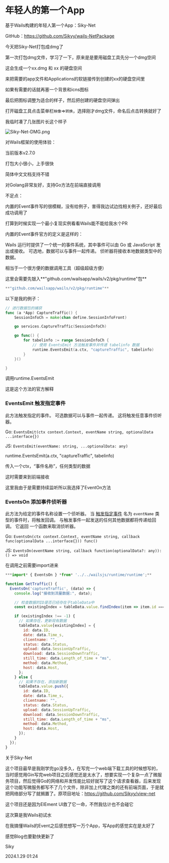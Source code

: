 # 年轻人的第一个App

基于Wails构建的年轻人第一个App：Siky-Net

GitHub：https://github.com/Sikyy/wails-NetPackage

今天把Siky-Net打包成dmg了

第一次打包dmg文件，学习了一下，原来是是要用磁盘工具先分一个dmg空间

这会生成一个xx.dmg 和 xx 的硬盘空间

来把需要的app文件和Applications的软链接传到创建的xx的硬盘空间里

如果有需要的话就再塞一个背景和icns图标

最后把图标调整为适合的样子，然后把创建的硬盘空间弹出

打开磁盘工具点击菜单栏`映像`=>`转换`，选择刚才dmg文件，命名后点击转换就好了

我临时凑了几张图片长这个样子

![Siky-Net-DMG.png](https://i.miji.bid/2024/01/29/7a9f1bfaa29c76868ec0a76de293e739.png)

对Wails框架的使用体验：

当前版本v2.7.0

打包大小很小，上手很快

简体中文文档支持不错

对Golang非常友好，支持Go方法在前端直接调用

不足点：

内置的Event事件写的很模糊，没有给例子，害得我边试边找相关例子，还好最后成功调用了

打算到时候实现一个最小复现实例看看Wails能不能给我水个PR

内置的Event事件官方的定义是这样的：

Wails 运行时提供了一个统一的事件系统，其中事件可以由 Go 或 JavaScript 发出或接收。 可选地，数据可以与事件一起传递。 侦听器将接收本地数据类型中的数据。

相当于一个很方便的数据调用工具（超级超级方便）

这里会需要先银入**"github.com/wailsapp/wails/v2/pkg/runtime"包**

```jsx
**"github.com/wailsapp/wails/v2/pkg/runtime"**
```

以下是我的例子：

```go
// 进行数据包的捕获
func (a *App) CaptureTraffic() {
	SessionInfoCh = make(chan define.SessionInfoFront)

	go services.CaptureTraffic(SessionInfoCh)

	go func() {
		for tabelinfo := range SessionInfoCh {
			// 使用 EventsEmit 方法触发事件并传递 tabelinfo 数据
			runtime.EventsEmit(a.ctx, "captureTraffic", tabelinfo)
		}
	}()

}
```

调用runtime.EventsEmit

这是这个方法的官方解释

### EventsEmit 触发指定事件[](https://wails.io/zh-Hans/docs/next/reference/runtime/events#eventsemit--%E8%A7%A6%E5%8F%91%E6%8C%87%E5%AE%9A%E4%BA%8B%E4%BB%B6)

此方法触发指定的事件。 可选数据可以与事件一起传递。 这将触发任意事件侦听器。

Go: `EventsEmit(ctx context.Context, eventName string, optionalData ...interface{})`

JS: `EventsEmit(eventName: string, ...optionalData: any)`

runtime.EventsEmit(a.ctx, "captureTraffic", tabelinfo)

传入一个ctx，“事件名称”，任何类型的数据

这时需要来到前端接收

这里我由于是需要持续监听所以我选择了EventOn方法

### EventsOn 添加事件侦听器[](https://wails.io/zh-Hans/docs/next/reference/runtime/events#eventson--%E6%B7%BB%E5%8A%A0%E4%BA%8B%E4%BB%B6%E4%BE%A6%E5%90%AC%E5%99%A8)

此方法为给定的事件名称设置一个侦听器。 当 [触发指定事件](https://wails.io/zh-Hans/docs/next/reference/runtime/events#%E8%A7%A6%E5%8F%91%E6%8C%87%E5%AE%9A%E4%BA%8B%E4%BB%B6) 名为 `eventName` 类型的事件时，将触发回调。 与触发事件一起发送的任何其他数据都将传递给回调。 它返回 一个函数来取消侦听器。

Go: `EventsOn(ctx context.Context, eventName string, callback func(optionalData ...interface{})) func()`

JS: `EventsOn(eventName string, callback function(optionalData?: any)): () => void`

在调用之前需要import进来

```jsx
***import* { EventsOn } *from* '../../wailsjs/runtime/runtime';**
```

```jsx
function GetTraffic() {
  EventsOn('captureTraffic', (data) => {
    console.log("接收到流量数据:", data);

    // 检查数据的ID是否已经存在于tableData中
    const existingIndex = tableData.value.findIndex(item => item.id === data.ID);

    if (existingIndex !== -1) {
      // 如果存在，更新现有数据
      tableData.value[existingIndex] = {
        id: data.ID,
        date: data.Time_s,
        clientname: "",
        status: data.Status,
        upload: data.SessionUpTraffic,
        download: data.SessionDownTraffic,
        still_time: data.Length_of_time + "ms",
        method: data.Method,
        host: data.Host,
      };
    } else {
      // 如果不存在，添加新数据
      tableData.value.push({
        id: data.ID,
        date: data.Time_s,
        clientname: "",
        status: data.Status,
        upload: data.SessionUpTraffic,
        download: data.SessionDownTraffic,
        still_time: data.Length_of_time + "ms",
        method: data.Method,
        host: data.Host,
      });
    }
  });
}
```

关于Siky-Net

这个项目最早是我刚学完go没多久，在写完一个web端下载工具的时候想写的，当时感觉用Gin写完web项目之后感觉还是太水了，想要实现一个复杂一点了微服务项目，然后觉得Go的网络和并发性能比较好就写了这个请求查看器，后来发现这个功能写微服务都写不了几个文件，除非加上代理之类的还有前端页面，于是就把网络部分写了就搁置了。原项目地址：https://github.com/Sikyy/view-net

这个项目还是因为ElEment UI救了它一命，不然我估计也不会碰它

这次算是我Wails初试水

在我搞懂Wails的Event之后感觉想写一万个App，写App的感觉实在是太好了

感觉Blog也要勤快更新了

Siky

2024.1.29 01:24